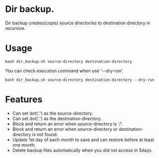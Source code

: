 # Dir backup.

Dir backup creates(copis) source directories to destination directory in recursive.

# Usage

```
bash dir_backup.sh source-directory destination-directory
```

You can check execution command when use '--dry-run'.

```
bash dir_backup.sh source-directory destination-directory --dry-run
```

# Features

* Can set dot('.') as the source-directory.
* Can set dot('.') as the destination-directory.
* Block and return an error when source-directory is '/'.
* Block and return an error when source-directory or destination-directory is not found.
* Update 1st day of each month to save and can restore before at least one month.
* Delete backup files automatically when you did not access in 5days.
